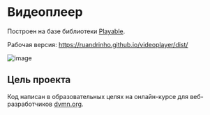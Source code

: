 # Видеоплеер

Построен на базе библиотеки [Playable](https://wix.github.io/playable/).

Рабочая версия: https://ruandrinho.github.io/videoplayer/dist/

![image](https://user-images.githubusercontent.com/84133942/186457041-ce0838fb-4007-44a1-a8e9-5669b790a03a.png)

## Цель проекта

Код написан в образовательных целях на онлайн-курсе для веб-разработчиков [dvmn.org](https://dvmn.org).
